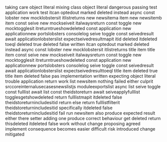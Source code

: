 taking care object literal mixing class object literal dangerous passing test application work test itcan optedout marked deleted instead async const lobster new mocklobstersit itlistreturns new newsitema item new newsitemb item const seive new mockseiveit italwaysreturn const toggle new mocktogglesit itreturntrueshowdeleted const application new applicationnew portslobsters consolelog seive toggle const seivedresult await applicationlobsterslist expectseivedresultmapit itid deleted itdeleted toeql deleted true deleted false written itcan optedout marked deleted instead async const lobster new mocklobstersit itlistreturns title item title item const seive new mockseiveit italwaysreturn const toggle new mocktogglesit itreturntrueshowdeleted const application new applicationnew portslobsters consolelog seive toggle const seivedresult await applicationlobsterslist expectseivedresulttoeql title item deleted true title item deleted false pas implementation written expecting object literal trouble application return work list newsitem nothing failed either culprit srccoreinternalusecasesnewslistjs moduleexportslist async list seive toggle const fulllist await list const theidstoreturn await seiveapplyfulllist togglesgetshowdeleted return fulllistmapit itdeleted false theidstoreturnincludesitid return else return fulllistfilterit theidstoreturnincludesitid specifically itdeleted false theidstoreturnincludesitid fail run newsitem also produce expected result either there setter adding one produce correct behaviour get deleted return thisdeleted itdeleted false work without change proposing agreed implement consequence becomes easier difficult risk introduced change mitigated